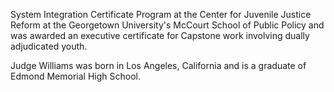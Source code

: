 ﻿---
fname: 'Cassandra'
lname: 'Williams'
id: 1085
published: false
layout: judge-bio
---
System
Integration Certificate Program at the Center for Juvenile Justice
Reform at the Georgetown University's McCourt School of Public Policy
and was awarded an executive certificate for Capstone work involving
dually adjudicated youth.

Judge Williams was born in Los Angeles, California and is a graduate of
Edmond Memorial High School.
